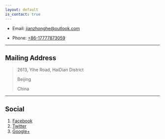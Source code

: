 ```yaml
---
layout: default
is_contact: true
---
```


* Email: [jianzhonghe@outlook.com](mailto:jianzhonghe@outlook.com)

* Phone: [+86-17777873059](tel:+86-17777873059)

---

## Mailing Address

> 2613, Yihe Road, HaiDian District
>
> Beijing
>
> China

---

## Social

1. [Facebook](#)
2. [Twitter](#)
3. [Google+](#)
